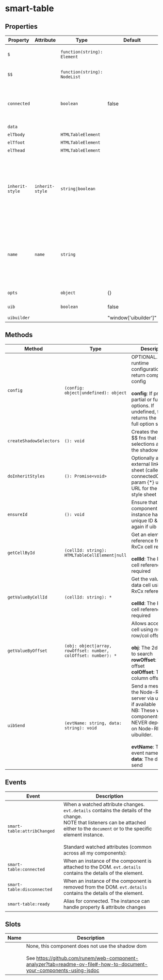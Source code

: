 # smart-table

## Properties

| Property        | Attribute       | Type                         | Default               | Description                                      |
|-----------------|-----------------|------------------------------|-----------------------|--------------------------------------------------|
| `$`             |                 | `function(string): Element`  |                       | Mini jQuery-like shadow dom selector (see constructor) |
| `$$`            |                 | `function(string): NodeList` |                       | Mini jQuery-like shadow dom multi-selector (see constructor) |
| `connected`     |                 | `boolean`                    | false                 | True when instance finishes connecting.<br />Allows initial calls of attributeChangedCallback to be<br />ignored if needed. |
| `data`          |                 |                              |                       | Set the value to show                            |
| `elTbody`       |                 | `HTMLTableElement`           |                       | Reference to table body                          |
| `elTfoot`       |                 | `HTMLTableElement`           |                       | Reference to table foot                          |
| `elThead`       |                 | `HTMLTableElement`           |                       | Reference to table head                          |
| `inherit-style` | `inherit-style` | `string\|boolean`            |                       | Optional. Load external styles into component (only useful if using template). If present but empty, will default to './index.css'. Optionally give a URL to load.<br /><br />Standard props (common across all my components): |
| `name`          | `name`          | `string`                     |                       | Optional. HTML name attribute. Included in output _meta prop.<br /><br />Other watched attributes:<br />None<br /><br />Standard props (common across all my components): |
| `opts`          |                 | `object`                     | {}                    | Runtime configuration settings                   |
| `uib`           |                 | `boolean`                    | false                 | Is UIBUILDER for Node-RED loaded?                |
| `uibuilder`     |                 |                              | "window['uibuilder']" |                                                  |

## Methods

| Method                  | Type                                             | Description                                      |
|-------------------------|--------------------------------------------------|--------------------------------------------------|
| `config`                | `(config: object\|undefined): object`            | OPTIONAL. Update runtime configuration, return complete config<br /><br />**config**: If present, partial or full set of options. If undefined, fn returns the current full option settings |
| `createShadowSelectors` | `(): void`                                       | Creates the $ and $$ fns that do css selections against the shadow dom |
| `doInheritStyles`       | `(): Promise<void>`                              | Optionally apply an external linked style sheet (called from connectedCallback)<br />param {*} url The URL for the linked style sheet |
| `ensureId`              | `(): void`                                       | Ensure that the component instance has a unique ID & check again if uib loaded |
| `getCellById`           | `(cellId: string): HTMLTableCellElement\|null`   | Get an element reference from an RxCx cell reference<br /><br />**cellId**: The RxCx cell reference required |
| `getValueByCellId`      | `(cellId: string): *`                            | Get the value of a data cell using RxCx referencing<br /><br />**cellId**: The RxCx cell reference required |
| `getValueByOffset`      | `(obj: object\|array, rowOffset: number, colOffset: number): *` | Allows access to a cell using numeric row/col offsets<br /><br />**obj**: The 2d object to search<br />**rowOffset**: The row offset<br />**colOffset**: The column offset |
| `uibSend`               | `(evtName: string, data: string): void`          | Send a message to the Node-RED server via uibuilder if available<br />NB: These web components are NEVER dependent on Node-RED or uibuilder.<br /><br />**evtName**: The event name to send<br />**data**: The data to send |

## Events

| Event                       | Description                                      |
|-----------------------------|--------------------------------------------------|
| `smart-table:attribChanged` | When a watched attribute changes. `evt.details` contains the details of the change.<br />NOTE that listeners can be attached either to the `document` or to the specific element instance.<br /><br />Standard watched attributes (common across all my components): |
| `smart-table:connected`     | When an instance of the component is attached to the DOM. `evt.details` contains the details of the element. |
| `smart-table:disconnected`  | When an instance of the component is removed from the DOM. `evt.details` contains the details of the element. |
| `smart-table:ready`         | Alias for connected. The instance can handle property & attribute changes |

## Slots

| Name | Description                                      |
|------|--------------------------------------------------|
|      | None, this component does not use the shadow dom<br /><br />See https://github.com/runem/web-component-analyzer?tab=readme-ov-file#-how-to-document-your-components-using-jsdoc |
